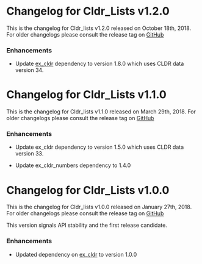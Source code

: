 # Changelog for Cldr_Lists v1.2.0

This is the changelog for Cldr_lists v1.2.0 released on October 18th, 2018.  For older changelogs please consult the release tag on [GitHub](https://github.com/kipcole9/cldr_lists/tags)

### Enhancements

* Update [ex_cldr](https://hex.pm/packages/ex_cldr) dependency to version 1.8.0 which uses CLDR data version 34.

# Changelog for Cldr_Lists v1.1.0

This is the changelog for Cldr_lists v1.1.0 released on March 29th, 2018.  For older changelogs please consult the release tag on [GitHub](https://github.com/kipcole9/cldr_lists/tags)

### Enhancements

* Update ex_cldr dependency to version 1.5.0 which uses CLDR data version 33.

* Update ex_cldr_numbers dependency to 1.4.0

# Changelog for Cldr_Lists v1.0.0

This is the changelog for Cldr_lists v1.0.0 released on January 27th, 2018.  For older changelogs please consult the release tag on [GitHub](https://github.com/kipcole9/cldr_lists/tags)

This version signals API stability and the first release candidate.

### Enhancements

* Updated dependency on [ex_cldr](https://hex.pm/packages/ex_cldr) to version 1.0.0